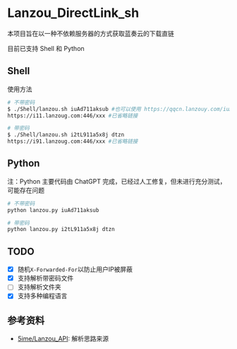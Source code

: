 # Lanzou_DirectLink_sh

本项目旨在以一种不依赖服务器的方式获取蓝奏云的下载直链

目前已支持 Shell 和 Python

## Shell

使用方法

```bash
# 不带密码
$ ./Shell/lanzou.sh iuAd711aksub #也可以使用 https://qqcn.lanzouy.com/iuAd711aksub 的形式
https://i11.lanzoug.com:446/xxx #已省略链接

# 带密码
$ ./Shell/lanzou.sh i2tL911a5x8j dtzn
https://i91.lanzoug.com:446/xxx #已省略链接
```

## Python

注：Python 主要代码由 ChatGPT 完成，已经过人工修复，但未进行充分测试，可能存在问题

```python
# 不带密码
python lanzou.py iuAd711aksub

# 带密码
python lanzou.py i2tL911a5x8j dtzn
```

## TODO

- [x] 随机`X-Forwarded-For`以防止用户IP被屏蔽
- [x] 支持解析带密码文件
- [ ] 支持解析文件夹
- [x] 支持多种编程语言

## 参考资料

- [5ime/Lanzou_API](https://github.com/5ime/Lanzou_API): 解析思路来源

